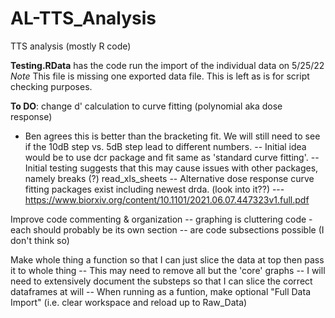 # AL-TTS_Analysis
TTS analysis (mostly R code)

**Testing.RData** has the code run the import of the individual data on 5/25/22
    *Note* This file is missing one exported data file. This is left as is for script checking purposes.

**To DO**:
change d' calculation to curve fitting (polynomial aka dose response)
- Ben agrees this is better than the bracketing fit. We will still need to see if the 10dB step vs. 5dB step lead to different numbers.
-- Initial idea would be to use dcr package and fit same as 'standard curve fitting'. 
-- Initial testing suggests that this may cause issues with other packages, namely breaks (?) read_xls_sheets
-- Alternative dose response curve fitting packages exist including newest drda. (look into it??)
--- https://www.biorxiv.org/content/10.1101/2021.06.07.447323v1.full.pdf

Improve code commenting & organization
-- graphing is cluttering code - each should probably be its own section
-- are code subsections possible (I don't think so)

Make whole thing a function so that I can just slice the data at top then pass it to whole thing
-- This may need to remove all but the 'core' graphs
-- I will need to extensively document the substeps so that I can slice the correct dataframes at will
-- When running as a funtion, make optional "Full Data Import" (i.e. clear workspace and reload up to Raw_Data)
